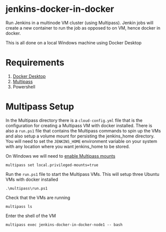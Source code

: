 # jenkins-docker-in-docker

Run Jenkins in a multinode VM cluster (using Multipass). Jenkin jobs will create a new container to run the job as opposed to on VM, hence docker in docker. 

This is all done on a local Windows machine using Docker Desktop

# Requirements

 1. [Docker Desktop](https://www.docker.com/products/docker-desktop)
 2. [Multipass](https://Multipass.run/)
 3. Powershell

# Multipass Setup

In the Multipass directory there is a `cloud-config.yml` file that is the configuration for creating a Multipass VM with docker installed. There is also a `run.ps1` file that contains the Multipass commands to spin up the VMs and also setup a volume mount for persisting the jenkins_home directory. You will need to set the `JENKINS_HOME` environment variable on your system with any location where you want jenkins_home to be stored. 

On Windows we will need to [enable Multipass mounts](https://multipass.run/docs/set-command#local.privileged-mounts)

`multipass set local.privileged-mounts=true`

Run the `run.ps1` file to start the Multipass VMs. This will setup three Ubuntu VMs with docker installed

`.\multipass\run.ps1`

Check that the VMs are running

`multipass ls`

Enter the shell of the VM

`multipass exec jenkins-docker-in-docker-node1 -- bash`
